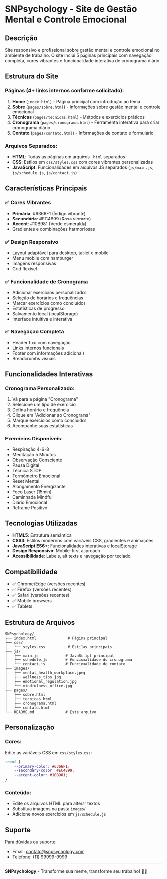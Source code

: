 # SNPsychology - Site de Gestão Mental e Controle Emocional

## Descrição

Site responsivo e profissional sobre gestão mental e controle emocional no ambiente de trabalho. O site inclui 5 páginas principais com navegação completa, cores vibrantes e funcionalidade interativa de cronograma diário.

## Estrutura do Site

### Páginas (4+ links internos conforme solicitado):
1. **Home** (`index.html`) - Página principal com introdução ao tema
2. **Sobre** (`pages/sobre.html`) - Informações sobre gestão mental e controle emocional
3. **Técnicas** (`pages/tecnicas.html`) - Métodos e exercícios práticos
4. **Cronograma** (`pages/cronograma.html`) - Ferramenta interativa para criar cronograma diário
5. **Contato** (`pages/contato.html`) - Informações de contato e formulário

### Arquivos Separados:
- **HTML**: Todas as páginas em arquivos `.html` separados
- **CSS**: Estilos em `css/styles.css` com cores vibrantes personalizadas
- **JavaScript**: Funcionalidades em arquivos JS separados (`js/main.js`, `js/schedule.js`, `js/contact.js`)

## Características Principais

### ✅ Cores Vibrantes
- **Primária**: #6366F1 (Índigo vibrante)
- **Secundária**: #EC4899 (Rosa vibrante)  
- **Accent**: #10B981 (Verde esmeralda)
- Gradientes e combinações harmoniosas

### ✅ Design Responsivo
- Layout adaptável para desktop, tablet e mobile
- Menu mobile com hamburger
- Imagens responsivas
- Grid flexível

### ✅ Funcionalidade de Cronograma
- Adicionar exercícios personalizados
- Seleção de horários e frequências
- Marcar exercícios como concluídos
- Estatísticas de progresso
- Salvamento local (localStorage)
- Interface intuitiva e interativa

### ✅ Navegação Completa
- Header fixo com navegação
- Links internos funcionais
- Footer com informações adicionais
- Breadcrumbs visuais

## Funcionalidades Interativas

### Cronograma Personalizado:
1. Vá para a página "Cronograma"
2. Selecione um tipo de exercício
3. Defina horário e frequência
4. Clique em "Adicionar ao Cronograma"
5. Marque exercícios como concluídos
6. Acompanhe suas estatísticas

### Exercícios Disponíveis:
- Respiração 4-6-8
- Meditação 5 Minutos
- Observação Consciente
- Pausa Digital
- Técnica STOP
- Termômetro Emocional
- Reset Mental
- Alongamento Energizante
- Foco Laser (15min)
- Caminhada Mindful
- Diário Emocional
- Reframe Positivo

## Tecnologias Utilizadas

- **HTML5**: Estrutura semântica
- **CSS3**: Estilos modernos com variáveis CSS, gradientes e animações
- **JavaScript ES6+**: Funcionalidades interativas e localStorage
- **Design Responsivo**: Mobile-first approach
- **Acessibilidade**: Labels, alt texts e navegação por teclado

## Compatibilidade

- ✅ Chrome/Edge (versões recentes)
- ✅ Firefox (versões recentes)
- ✅ Safari (versões recentes)
- ✅ Mobile browsers
- ✅ Tablets

## Estrutura de Arquivos

```
SNPsychology/
├── index.html              # Página principal
├── css/
│   └── styles.css          # Estilos principais
├── js/
│   ├── main.js            # JavaScript principal
│   ├── schedule.js        # Funcionalidade do cronograma
│   └── contact.js         # Funcionalidade de contato
├── images/
│   ├── mental_health_workplace.jpeg
│   ├── wellness_tips.jpg
│   ├── emotional_regulation.jpg
│   └── mindfulness_office.jpg
├── pages/
│   ├── sobre.html
│   ├── tecnicas.html
│   ├── cronograma.html
│   └── contato.html
└── README.md              # Este arquivo
```

## Personalização

### Cores:
Edite as variáveis CSS em `css/styles.css`:
```css
:root {
    --primary-color: #6366F1;
    --secondary-color: #EC4899;
    --accent-color: #10B981;
}
```

### Conteúdo:
- Edite os arquivos HTML para alterar textos
- Substitua imagens na pasta `images/`
- Adicione novos exercícios em `js/schedule.js`

## Suporte

Para dúvidas ou suporte:
- Email: contato@snpsychology.com
- Telefone: (11) 99999-9999

---

**SNPsychology** - Transforme sua mente, transforme seu trabalho! 🧠✨

